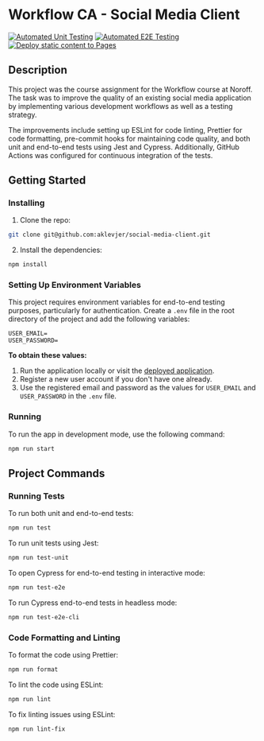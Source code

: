 # Workflow CA - Social Media Client

[![Automated Unit Testing](https://github.com/aklevjer/social-media-client/actions/workflows/unit-test.yml/badge.svg)](https://github.com/aklevjer/social-media-client/actions/workflows/unit-test.yml) [![Automated E2E Testing](https://github.com/aklevjer/social-media-client/actions/workflows/e2e-test.yml/badge.svg)](https://github.com/aklevjer/social-media-client/actions/workflows/e2e-test.yml) [![Deploy static content to Pages](https://github.com/aklevjer/social-media-client/actions/workflows/pages.yml/badge.svg)](https://github.com/aklevjer/social-media-client/actions/workflows/pages.yml)

## Description

This project was the course assignment for the Workflow course at Noroff. The task was to improve the quality of an existing social media application by implementing various development workflows as well as a testing strategy.

The improvements include setting up ESLint for code linting, Prettier for code formatting, pre-commit hooks for maintaining code quality, and both unit and end-to-end tests using Jest and Cypress. Additionally, GitHub Actions was configured for continuous integration of the tests.

## Getting Started

### Installing

1. Clone the repo:

```bash
git clone git@github.com:aklevjer/social-media-client.git
```

2.  Install the dependencies:

```bash
npm install
```

### Setting Up Environment Variables

This project requires environment variables for end-to-end testing purposes, particularly for authentication. Create a `.env` file in the root directory of the project and add the following variables:

```
USER_EMAIL=
USER_PASSWORD=
```

**To obtain these values:**

1. Run the application locally or visit the [deployed application](https://aklevjer.github.io/social-media-client/).
2. Register a new user account if you don't have one already.
3. Use the registered email and password as the values for `USER_EMAIL` and `USER_PASSWORD` in the `.env` file.

### Running

To run the app in development mode, use the following command:

```bash
npm run start
```

## Project Commands

### Running Tests

To run both unit and end-to-end tests:

```bash
npm run test
```

To run unit tests using Jest:

```bash
npm run test-unit
```

To open Cypress for end-to-end testing in interactive mode:

```bash
npm run test-e2e
```

To run Cypress end-to-end tests in headless mode:

```bash
npm run test-e2e-cli
```

### Code Formatting and Linting

To format the code using Prettier:

```bash
npm run format
```

To lint the code using ESLint:

```bash
npm run lint
```

To fix linting issues using ESLint:

```bash
npm run lint-fix
```

